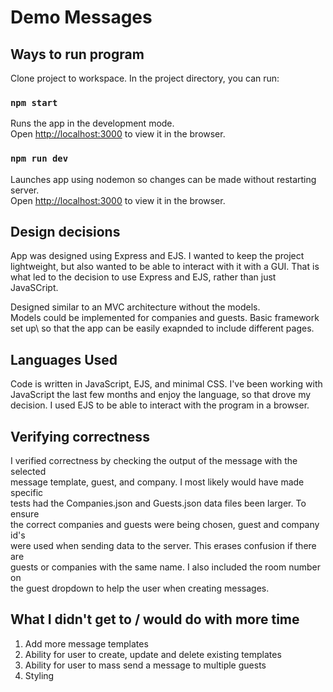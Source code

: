# Demo Messages 

## Ways to run program

Clone project to workspace.
In the project directory, you can run:

### `npm start`

Runs the app in the development mode.\
Open [http://localhost:3000](http://localhost:3000) to view it in the browser.

### `npm run dev`

Launches app using nodemon so changes can be made without restarting server.\
Open [http://localhost:3000](http://localhost:3000) to view it in the browser.

## Design decisions

App was designed using Express and EJS. I wanted to keep the project\
lightweight, but also wanted to be able to interact with it with a GUI. That is\
what led to the decision to use Express and EJS, rather than just JavaSCript.

Designed similar to an MVC architecture without the models.\
Models could be implemented for companies and guests. Basic framework set up\ 
so that the app can be easily exapnded to include different pages.

## Languages Used

Code is written in JavaScript, EJS, and minimal CSS. I've been working with \
JavaScript the last few months and enjoy the language, so that drove my \
decision. I used EJS to be able to interact with the program in a browser.

## Verifying correctness

I verified correctness by checking the output of the message with the selected\
message template, guest, and company. I most likely would have made specific\
tests had the Companies.json and Guests.json data files been larger. To ensure\
the correct companies and guests were being chosen, guest and company id's \
were used when sending data to the server. This erases confusion if there are \
guests or companies with the same name. I also included the room number on \
the guest dropdown to help the user when creating messages. 

## What I didn't get to / would do with more time

1. Add more message templates
2. Ability for user to create, update and delete existing templates
3. Ability for user to mass send a message to multiple guests
4. Styling
